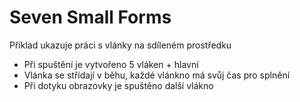 # Seven Small Forms

Příklad ukazuje práci s vlánky na sdíleném prostředku

 - Při spuštění je vytvořeno 5 vláken + hlavní
 - Vlánka se střídají v běhu, každé vlánkno má svůj čas pro splnění
 - Při dotyku obrazovky je spuštěno další vlákno 
